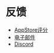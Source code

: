 # 反馈

- [AppStore评分](https://apps.apple.com/cn/app/myservers/id6466196656)
- [电子邮件](mailto:codeloverql@gmail.com)
- [Discord](https://discord.com/invite/bzaG7yD2)
